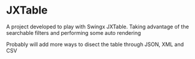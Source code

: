 JXTable
=======

A project developed to play with Swingx JXTable.  Taking advantage of the searchable filters and performing some auto rendering

Probably will add more ways to disect the table through JSON, XML and CSV
